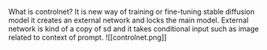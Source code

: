 What is controlnet?
It is new way of training or fine-tuning stable diffusion model it creates an external network and locks the main model. External network is kind of a copy of sd and it takes conditional input such as image related to context of prompt.
![[controlnet.png]]